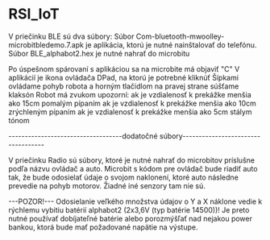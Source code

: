 # RSI_IoT
V priečinku BLE sú dva súbory:
Súbor Com-bluetooth-mwoolley-microbitbledemo.7.apk je aplikácia, ktorú je nutné nainštalovať do telefónu.
Súbor BLE_alphabot2.hex je nutné nahrať do microbitu


Po úspešnom spárovaní s aplikáciou sa na microbite má objaviť "C"
V aplikácií je ikona ovládača DPad, na ktorú je potrebné kliknúť
Šípkami ovládame pohyb robota a horným tlačidlom na pravej strane súšťame klaksón
Robot má zvukom upozorní:
    ak je vzdialenosť k prekážke menšia ako 15cm pomalým pípaním
    ak je vzdialenosť k prekážke menšia ako 10cm zrýchleným pípaním
    ak je vzdialenosť k prekážke menšia ako 5cm stálym tónom

-----------------------------------dodatočné súbory-----------------------------------

V priečinku Radio sú súbory, ktoré je nutné nahrať do microbitov príslušne podľa názvu ovládač a auto.
Microbit s kódom pre ovládač bude riadiť auto tak, že bude odosielať údaje o svojom naklonení, ktoré auto následne prevedie na pohyb motorov.
Žiadné iné senzory tam nie sú.

---POZOR!---
Odosielanie veľkého množstva údajov o Y a X náklone vedie k rýchlemu vybitiu batérií alphabot2 (2x3,6V (typ batérie 14500))!
Je preto nutné používať dobíjateľné batérie alebo porozmýšľať nad nejakou power bankou, ktorá bude mať požadované napätie na výstupe.
